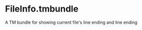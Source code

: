 FileInfo.tmbundle
=================

A TM bundle for showing current file's line ending and line ending